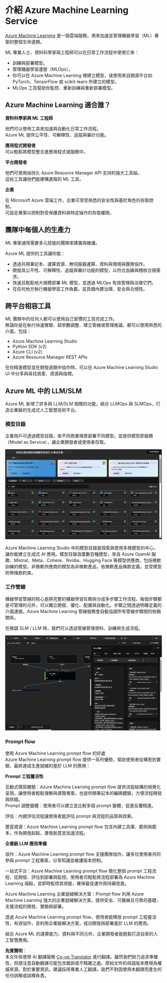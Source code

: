 <!--
CO_OP_TRANSLATOR_METADATA:
{
  "original_hash": "7fe541373802e33568e94e13226d463c",
  "translation_date": "2025-05-08T05:18:11+00:00",
  "source_file": "md/03.FineTuning/Introduce_AzureML.md",
  "language_code": "tw"
}
-->
# **介紹 Azure Machine Learning Service**

[Azure Machine Learning](https://ml.azure.com?WT.mc_id=aiml-138114-kinfeylo) 是一個雲端服務，用來加速並管理機器學習（ML）專案的整個生命週期。

ML 專業人士、資料科學家與工程師可以在日常工作流程中使用它來：

- 訓練與部署模型。
- 管理機器學習運營（MLOps）。
- 你可以在 Azure Machine Learning 裡建立模型，或使用來自開源平台如 PyTorch、TensorFlow 或 scikit-learn 所建立的模型。
- MLOps 工具幫助你監控、重新訓練與重新部署模型。

## Azure Machine Learning 適合誰？

**資料科學家與 ML 工程師**

他們可以使用工具來加速與自動化日常工作流程。  
Azure ML 提供公平性、可解釋性、追蹤與審計功能。

**應用程式開發者**  
可以輕鬆將模型整合進應用程式或服務中。

**平台開發者**

他們可使用由持久 Azure Resource Manager API 支持的強大工具組。  
這些工具讓他們能建構進階的 ML 工具。

**企業**

在 Microsoft Azure 雲端工作，企業可享受熟悉的安全性與基於角色的存取控制。  
可設定專案以控制對受保護資料與特定操作的存取權限。

## 團隊中每個人的生產力

ML 專案通常需要多元技能的團隊來建置與維護。

Azure ML 提供的工具讓你能：

- 透過共用筆記本、運算資源、無伺服器運算、資料與環境與團隊協作。
- 開發具公平性、可解釋性、追蹤與審計功能的模型，以符合血緣與稽核合規需求。
- 快速且輕鬆地大規模部署 ML 模型，並透過 MLOps 有效管理與治理它們。
- 在任何地方執行機器學習工作負載，並具備內建治理、安全與合規性。

## 跨平台相容工具

ML 團隊中的任何人都可以使用自己習慣的工具完成工作。  
無論你是在執行快速實驗、超參數調整、建立管線或管理推論，都可以使用熟悉的介面，包括：

- Azure Machine Learning Studio  
- Python SDK (v2)  
- Azure CLI (v2)  
- Azure Resource Manager REST APIs  

在你精進模型並在開發週期中協作時，可以在 Azure Machine Learning Studio UI 中分享與尋找資產、資源與指標。

## **Azure ML 中的 LLM/SLM**

Azure ML 新增了許多與 LLM/SLM 相關的功能，結合 LLMOps 與 SLMOps，打造企業級的生成式人工智慧技術平台。

### **模型目錄**

企業用戶可透過模型目錄，依不同商業場景部署不同模型，並提供模型即服務（Model as Service），讓企業開發者或使用者存取。

![models](../../../../translated_images/models.e6c7ff50a51806fd0bfd398477e3db3d5c3dc545cd7308344e448e0b8d8295a1.tw.png)

Azure Machine Learning Studio 中的模型目錄是探索與使用多樣模型的中心，讓你能建立生成式 AI 應用。模型目錄涵蓋數百種模型，來自 Azure OpenAI 服務、Mistral、Meta、Cohere、Nvidia、Hugging Face 等模型供應商，包括微軟訓練的模型。非微軟供應商的模型為非微軟產品，依微軟產品條款定義，並受模型附帶條款約束。

### **工作管線**

機器學習管線的核心是將完整的機器學習任務拆分成多步驟工作流程。每個步驟都是可管理的元件，可以獨立開發、優化、配置與自動化。步驟之間透過明確定義的介面連接。Azure Machine Learning 管線服務會自動協調所有管線步驟間的依賴關係。

在微調 SLM / LLM 時，我們可以透過管線管理資料、訓練與生成流程。

![finetuning](../../../../translated_images/finetuning.6559da198851fa523d94d6f0b9f271fa6e1bbac13db0024ebda43cb5348a4633.tw.png)

### **Prompt flow**

使用 Azure Machine Learning prompt flow 的好處  
Azure Machine Learning prompt flow 提供一系列優勢，幫助使用者從構思到實驗，最終達成生產就緒的基於 LLM 的應用：

**Prompt 工程靈活性**

互動式撰寫體驗：Azure Machine Learning prompt flow 提供流程結構的視覺化呈現，讓使用者輕鬆理解與導覽專案，也提供類筆記本的編碼體驗，方便流程開發與除錯。  
Prompt 調整變體：使用者可以建立並比較多個 prompt 變體，促進反覆精進。

評估：內建評估流程讓使用者能評估 prompt 與流程的品質與效果。

豐富資源：Azure Machine Learning prompt flow 包含內建工具庫、範例與範本，作為開發起點，激發創意並加速流程。

**企業級 LLM 應用準備**

協作：Azure Machine Learning prompt flow 支援團隊協作，讓多位使用者共同參與 prompt 工程專案，分享知識並維護版本控制。

一站式平台：Azure Machine Learning prompt flow 簡化整個 prompt 工程流程，從開發、評估到部署與監控。使用者可輕鬆將流程部署為 Azure Machine Learning 端點，並即時監控其效能，確保最佳運作與持續改進。

Azure Machine Learning 企業就緒解決方案：Prompt flow 利用 Azure Machine Learning 強大的企業就緒解決方案，提供安全、可擴展且可靠的基礎，支援流程的開發、實驗與部署。

透過 Azure Machine Learning prompt flow，使用者能釋放 prompt 工程靈活性，有效協作，並利用企業級解決方案，成功開發與部署基於 LLM 的應用。

結合 Azure ML 的運算能力、資料與不同元件，企業開發者能輕鬆打造自家的人工智慧應用。

**免責聲明**：  
本文件係使用 AI 翻譯服務 [Co-op Translator](https://github.com/Azure/co-op-translator) 進行翻譯。雖然我們努力追求準確性，但請注意自動翻譯可能包含錯誤或不精確之處。原始文件的母語版本應視為權威來源。對於重要資訊，建議採用專業人工翻譯。我們不對因使用本翻譯而產生的任何誤解或誤釋負責。